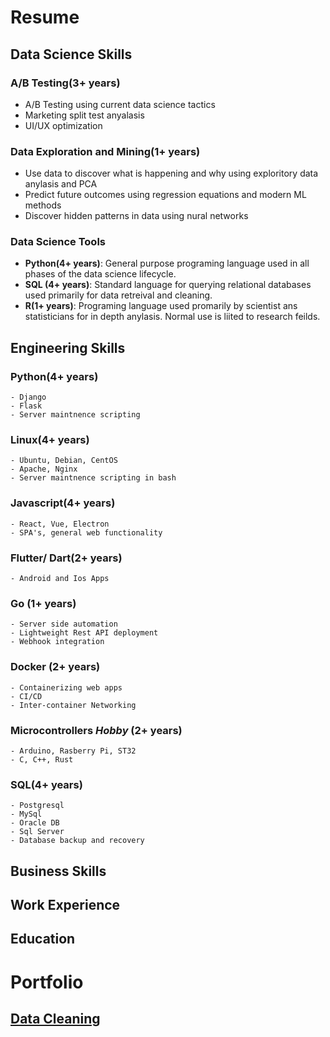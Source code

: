 # Resume

## Data Science Skills

### A/B Testing(3+ years)
- A/B Testing using current data science tactics
- Marketing split test anyalasis
- UI/UX optimization

### Data Exploration and Mining(1+ years)
- Use data to discover what is happening and why using exploritory data anylasis and PCA
- Predict future outcomes using regression equations and modern ML methods
- Discover hidden patterns in data using nural networks

### Data Science Tools
- __Python(4+ years)__: General purpose programing language used in all 
phases of the data science lifecycle.
- __SQL (4+ years)__: Standard language for querying relational databases
used primarily for data retreival and cleaning.
- __R(1+ years)__: Programing language used promarily by scientist ans statisticians
for in depth anylasis. Normal use is liited to research feilds.

<!-- ### SQL(4+ years)
    - Postgresql
    - MySql
    - Oracle DB
    - Sql Server

### Python(4+ years)
    - Jupyter Notebooks
    - Django
    - Pandas, Np, MatPlotLib, SciPy, Etc.

### R(1+ years)
    - R Studio -->

## Engineering Skills

### Python(4+ years)
    - Django
    - Flask
    - Server maintnence scripting

### Linux(4+ years)
    - Ubuntu, Debian, CentOS
    - Apache, Nginx
    - Server maintnence scripting in bash

### Javascript(4+ years)
    - React, Vue, Electron
    - SPA's, general web functionality

### Flutter/ Dart(2+ years)
    - Android and Ios Apps

### Go (1+ years)
    - Server side automation
    - Lightweight Rest API deployment
    - Webhook integration

### Docker (2+ years)
    - Containerizing web apps
    - CI/CD
    - Inter-container Networking

### Microcontrollers *Hobby* (2+ years)
    - Arduino, Rasberry Pi, ST32
    - C, C++, Rust

### SQL(4+ years)
    - Postgresql
    - MySql
    - Oracle DB
    - Sql Server
    - Database backup and recovery


## Business Skills

## Work Experience

## Education



# Portfolio
## [Data Cleaning](./data/cleaning)
